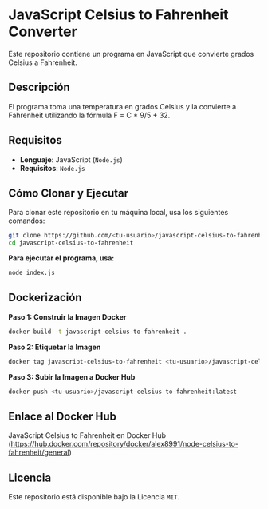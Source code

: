 # JavaScript Celsius to Fahrenheit Converter

Este repositorio contiene un programa en JavaScript que convierte grados Celsius a Fahrenheit.

## Descripción

El programa toma una temperatura en grados Celsius y la convierte a Fahrenheit utilizando la fórmula F = C * 9/5 + 32.

## Requisitos

- **Lenguaje**: JavaScript (`Node.js`)
- **Requisitos**: `Node.js`

## Cómo Clonar y Ejecutar

Para clonar este repositorio en tu máquina local, usa los siguientes comandos:

```bash
git clone https://github.com/<tu-usuario>/javascript-celsius-to-fahrenheit.git
cd javascript-celsius-to-fahrenheit
```
**Para ejecutar el programa, usa:**

```bash
node index.js
```
## Dockerización

**Paso 1: Construir la Imagen Docker**
```bash
docker build -t javascript-celsius-to-fahrenheit .
```
**Paso 2: Etiquetar la Imagen**
```bash
docker tag javascript-celsius-to-fahrenheit <tu-usuario>/javascript-celsius-to-fahrenheit:latest
```
**Paso 3: Subir la Imagen a Docker Hub**

```bash
docker push <tu-usuario>/javascript-celsius-to-fahrenheit:latest
```

## Enlace al Docker Hub
JavaScript Celsius to Fahrenheit en Docker Hub (https://hub.docker.com/repository/docker/alex8991/node-celsius-to-fahrenheit/general)


## Licencia
Este repositorio está disponible bajo la Licencia `MIT`.
